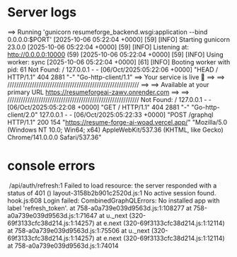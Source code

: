 # Server logs
==> Running 'gunicorn resumeforge_backend.wsgi:application --bind 0.0.0.0:$PORT'
[2025-10-06 05:22:04 +0000] [59] [INFO] Starting gunicorn 23.0.0
[2025-10-06 05:22:04 +0000] [59] [INFO] Listening at: http://0.0.0.0:10000 (59)
[2025-10-06 05:22:04 +0000] [59] [INFO] Using worker: sync
[2025-10-06 05:22:04 +0000] [61] [INFO] Booting worker with pid: 61
Not Found: /
127.0.0.1 - - [06/Oct/2025:05:22:06 +0000] "HEAD / HTTP/1.1" 404 2881 "-" "Go-http-client/1.1"
==> Your service is live 🎉
==> 
==> ///////////////////////////////////////////////////////////
==> 
==> Available at your primary URL https://resumeforgeai-zawv.onrender.com
==> 
==> ///////////////////////////////////////////////////////////
Not Found: /
127.0.0.1 - - [06/Oct/2025:05:22:08 +0000] "GET / HTTP/1.1" 404 2881 "-" "Go-http-client/2.0"
127.0.0.1 - - [06/Oct/2025:05:22:33 +0000] "POST /graphql HTTP/1.1" 200 154 "https://resume-forge-ai-woad.vercel.app/" "Mozilla/5.0 (Windows NT 10.0; Win64; x64) AppleWebKit/537.36 (KHTML, like Gecko) Chrome/141.0.0.0 Safari/537.36"

# console errors

﻿
/api/auth/refresh:1 
 Failed to load resource: the server responded with a status of 401 ()
layout-3158b2b901c2520d.js:1 No active session found.
hook.js:608 Login failed: CombinedGraphQLErrors: No installed app with label 'refresh_token'.
    at 758-a0a739e039d9563d.js:1:108277
    at 758-a0a739e039d9563d.js:1:71647
    at u._next (320-69f3133cfc38d214.js:1:14257)
    at e.next (320-69f3133cfc38d214.js:1:12114)
    at 758-a0a739e039d9563d.js:1:75506
    at u._next (320-69f3133cfc38d214.js:1:14257)
    at e.next (320-69f3133cfc38d214.js:1:12114)
    at 758-a0a739e039d9563d.js:1:74014